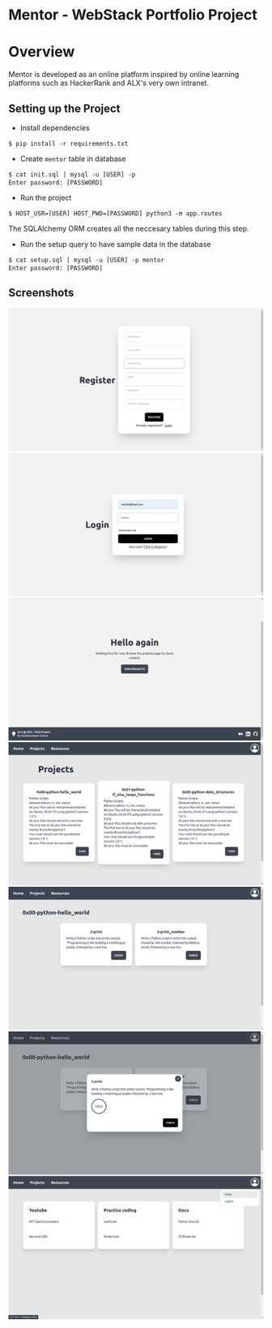 # Mentor - WebStack Portfolio Project

# Overview

Mentor is developed as an online platform inspired by online learning platforms such as HackerRank and ALX's very own intranet.

## Setting up the Project

- Install dependencies

```
$ pip install -r requirements.txt
```

- Create `mentor` table in database

```
$ cat init.sql | mysql -u [USER] -p
Enter password: [PASSWORD]
```

- Run the project

```
$ HOST_USR=[USER] HOST_PWD=[PASSWORD] python3 -m app.routes
```

The SQLAlchemy ORM creates all the neccesary tables during this step.

- Run the setup query to have sample data in the database

```
$ cat setup.sql | mysql -u [USER] -p mentor
Enter password: [PASSWORD]
```

## Screenshots
<div>
    <img src="screenshots/register.png" alt="register">
    <img src="screenshots/login.png" alt="login">
    <img src="screenshots/landing_page.png" alt="landing Page" >
    <img src="screenshots/projects.png" alt="projects">
    <img src="screenshots/tasks.png" alt="Tasks">
    <img src="screenshots/checker.png" alt="Checker">
    <img src="screenshots/resources.png" alt="Resources">
</div>
